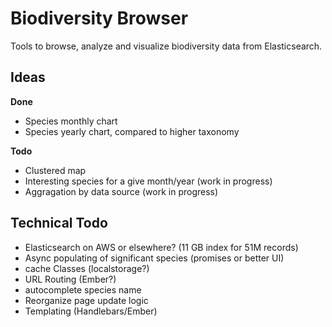 Biodiversity Browser
====================

Tools to browse, analyze and visualize biodiversity data from Elasticsearch.

Ideas
-----

**Done**

- Species monthly chart
- Species yearly chart, compared to higher taxonomy

**Todo**

- Clustered map
- Interesting species for a give month/year (work in progress)
- Aggragation by data source (work in progress)

Technical Todo
--------------

- Elasticsearch on AWS or elsewhere? (11 GB index for 51M records)
- Async populating of significant species (promises or better UI)
- cache Classes (localstorage?)
- URL Routing (Ember?)
- autocomplete species name
- Reorganize page update logic
- Templating (Handlebars/Ember)

